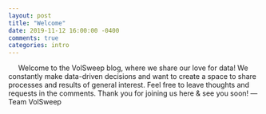 ```yaml
---
layout: post
title: "Welcome"
date: 2019-11-12 16:00:00 -0400
comments: true
categories: intro
---
```

&nbsp;&nbsp;&nbsp;&nbsp;&nbsp;Welcome to the VolSweep blog, where we share our love for data!  We constantly make data-driven decisions and want to create a space to share processes and results of general interest.  Feel free to leave thoughts and requests in the comments.  Thank you for joining us here & see you soon!  &#8212;Team VolSweep
